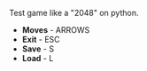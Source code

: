 <p>
    Test game like a "2048" on python.
</p>
<ul>
    <li><b>Moves</b> - ARROWS</li>
    <li><b>Exit</b> - ESC</li>
    <li><b>Save</b> - S</li>
    <li><b>Load</b> - L</li>
</ul>
